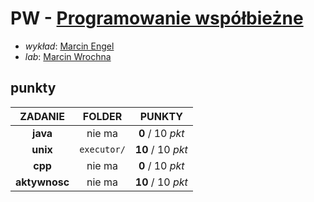 # PW - [Programowanie współbieżne](https://usosweb.uw.edu.pl/kontroler.php?_action=katalog2/przedmioty/pokazPrzedmiot&prz_kod=1000-213bPW)

- *wykład*: [Marcin Engel](https://usosweb.mimuw.edu.pl/kontroler.php?_action=katalog2/osoby/pokazOsobe&os_id=299)
- *lab*: [Marcin Wrochna](https://usosweb.mimuw.edu.pl/kontroler.php?_action=katalog2/osoby/pokazOsobe&os_id=168153)

## punkty

| ZADANIE       | FOLDER      | PUNKTY            |
| :-----------: | :---------: | :---------------: |
| **java**      | nie ma      | **0** / 10 *pkt*  |
| **unix**      | `executor/` | **10** / 10 *pkt* |
| **cpp**       | nie ma      | **0** / 10 *pkt*  |
| **aktywnosc** | nie ma      | **10** / 10 *pkt* |
